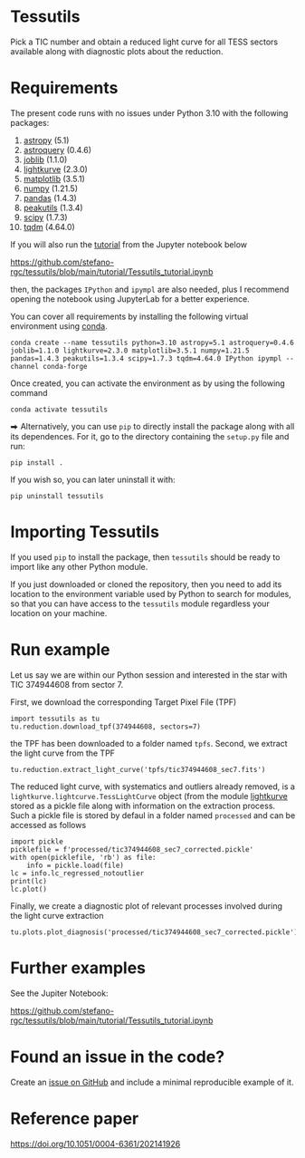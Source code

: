 # Tessutils
Pick a TIC number and obtain a reduced light curve for all TESS sectors available along with diagnostic plots about the reduction.

# Requirements
The present code runs with no issues under Python 3.10 with the following packages:

1. [astropy](https://www.astropy.org) (5.1)
2. [astroquery](https://astroquery.readthedocs.io/en/latest/) (0.4.6)
3. [joblib](https://joblib.readthedocs.io/en/latest/#) (1.1.0)
4. [lightkurve](https://docs.lightkurve.org) (2.3.0)
5. [matplotlib](https://matplotlib.org/) (3.5.1)
6. [numpy](https://numpy.org) (1.21.5)
7. [pandas](https://pandas.pydata.org/) (1.4.3)
8. [peakutils](https://peakutils.readthedocs.io/en/latest/) (1.3.4)
9. [scipy](https://scipy.org/) (1.7.3)
10. [tqdm](https://github.com/tqdm/tqdm) (4.64.0)

If you will also run the [tutorial](https://github.com/stefano-rgc/tessutils/blob/main/tutorial/Tessutils_tutorial.ipynb) from the Jupyter notebook below

https://github.com/stefano-rgc/tessutils/blob/main/tutorial/Tessutils_tutorial.ipynb

then, the packages `IPython` and `ipympl` are also needed, plus I recommend opening the notebook using JupyterLab for a better experience.

You can cover all requirements by installing the following virtual environment using [conda](https://docs.conda.io/en/latest).

```
conda create --name tessutils python=3.10 astropy=5.1 astroquery=0.4.6 joblib=1.1.0 lightkurve=2.3.0 matplotlib=3.5.1 numpy=1.21.5 pandas=1.4.3 peakutils=1.3.4 scipy=1.7.3 tqdm=4.64.0 IPython ipympl --channel conda-forge
```

Once created, you can activate the environment as by using the following command

```
conda activate tessutils
```

⮕ Alternatively, you can use `pip` to directly install the package along with all its dependences. For it, go to the directory containing the `setup.py` file and run:

```
pip install .
```

If you wish so, you can later uninstall it with:

```
pip uninstall tessutils
``` 

# Importing Tessutils

If you used `pip` to install the package, then `tessutils` should be ready to import like any other Python module.

If you just downloaded or cloned the repository, then you need to add its location to the environment variable used by Python to search for modules, so that you can have access to the `tessutils` module regardless your location on your machine.

# Run example
Let us say we are within our Python session and interested in the star with TIC 374944608 from sector 7. 

First, we download the corresponding Target Pixel File (TPF)

```
import tessutils as tu
tu.reduction.download_tpf(374944608, sectors=7)
```

the TPF has been downloaded to a folder named `tpfs`. Second, we extract the light curve from the TPF

```
tu.reduction.extract_light_curve('tpfs/tic374944608_sec7.fits')
```

The reduced light curve, with systematics and outliers already removed, is a `lightkurve.lightcurve.TessLightCurve` object (from the module [lightkurve](https://docs.lightkurve.org) stored as a pickle file along with information on the extraction process. Such a pickle file is stored by defaul in a folder named `processed` and can be accessed as follows

```
import pickle
picklefile = f'processed/tic374944608_sec7_corrected.pickle'
with open(picklefile, 'rb') as file:
    info = pickle.load(file)
lc = info.lc_regressed_notoutlier
print(lc)
lc.plot()
```

Finally, we create a diagnostic plot of relevant processes involved during the light curve extraction

```
tu.plots.plot_diagnosis('processed/tic374944608_sec7_corrected.pickle')
```

# Further examples
See the Jupiter Notebook:

https://github.com/stefano-rgc/tessutils/blob/main/tutorial/Tessutils_tutorial.ipynb


# Found an issue in the code?
Create an [issue on GitHub](https://github.com/stefano-rgc/tessutils/issues) and include a minimal reproducible example of it.

# Reference paper
https://doi.org/10.1051/0004-6361/202141926
